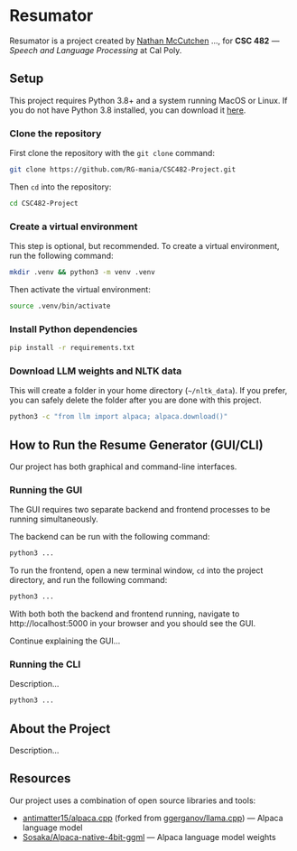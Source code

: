 # Resumator

Resumator is a project created by [Nathan McCutchen](https://github.com/N8WM) ..., for **CSC 482** &mdash; *Speech and Language Processing* at Cal Poly.

## Setup

This project requires Python 3.8+ and a system running MacOS or Linux. If you do not have Python 3.8 installed, you can download it [here](https://www.python.org/downloads/).

### Clone the repository

First clone the repository with the `git clone` command:

```sh
git clone https://github.com/RG-mania/CSC482-Project.git
```

Then `cd` into the repository:

```sh
cd CSC482-Project
```

### Create a virtual environment

This step is optional, but recommended. To create a virtual environment, run the following command:

```sh
mkdir .venv && python3 -m venv .venv
```

Then activate the virtual environment:

```sh
source .venv/bin/activate
```

### Install Python dependencies

```sh
pip install -r requirements.txt
```

### Download LLM weights and NLTK data

This will create a folder in your home directory (`~/nltk_data`). If you prefer, you can safely delete the folder after you are done with this project.

```sh
python3 -c "from llm import alpaca; alpaca.download()"
```

## How to Run the Resume Generator (GUI/CLI)

Our project has both graphical and command-line interfaces.

### Running the GUI

The GUI requires two separate backend and frontend processes to be running simultaneously.

The backend can be run with the following command:

```sh
python3 ...
```

To run the frontend, open a new terminal window, `cd` into the project directory, and run the following command:

```sh
python3 ...
```

With both both the backend and frontend running, navigate to http://localhost:5000 in your browser and you should see the GUI.

Continue explaining the GUI...

### Running the CLI

Description...

```sh
python3 ...
```

## About the Project

Description...

## Resources

Our project uses a combination of open source libraries and tools:

- [antimatter15/alpaca.cpp](https://github.com/antimatter15/alpaca.cpp) (forked from [ggerganov/llama.cpp](https://github.com/ggerganov/llama.cpp)) &mdash; Alpaca language model
- [Sosaka/Alpaca-native-4bit-ggml](https://huggingface.co/Sosaka/Alpaca-native-4bit-ggml) &mdash; Alpaca language model weights
